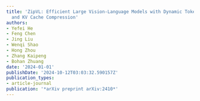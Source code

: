 ```yaml
---
title: 'ZipVL: Efficient Large Vision-Language Models with Dynamic Token Sparsification
  and KV Cache Compression'
authors:
- Yefei He
- Feng Chen
- Jing Liu
- Wenqi Shao
- Hong Zhou
- Zhang Kaipeng
- Bohan Zhuang
date: '2024-01-01'
publishDate: '2024-10-12T03:03:32.590157Z'
publication_types:
- article-journal
publication: '*arXiv preprint arXiv:2410*'
---
```

